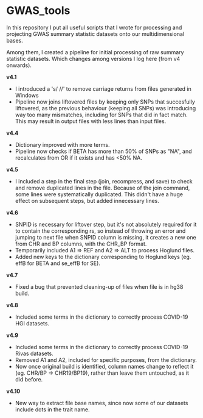 # GWAS_tools

In this repository I put all useful scripts that I wrote for processing and projecting GWAS summary statistic datasets onto our multidimensional bases.

Among them, I created a pipeline for initial processing of raw summary statistic datasets. Which changes among versions I log here (from v4 onwards). 


**v4.1** 

* I introduced a 's///' to remove carriage returns from files generated in Windows
* Pipeline now joins liftovered files by keeping only SNPs that succesfully liftovered, as the previous behaviour (keeping all SNPs) was introducing way too many mismatches, including for SNPs that did in fact match. This may result in output files with less lines than input files.

**v4.4**

* Dictionary improved with more terms.
* Pipeline now checks if BETA has more than 50% of SNPs as "NA", and recalculates from OR if it exists and has <50% NA.

**v4.5**

* I included a step in the final step (join, recompress, and save) to check and remove duplicated lines in the file. Because of the join command, some lines were systematically duplicated. This didn't have a huge effect on subsequent steps, but added innecessary lines.

**v4.6**

* SNPID is necessary for liftover step, but it's not absolutely required for it to contain the corresponding rs, so instead of throwing an error and jumping to next file when SNPID column is missing, it creates a new one from CHR and BP columns, with the CHR_BP format. 
* Temporarily included A1 => REF and A2 => ALT to process Hoglund files.
* Added new keys to the dictionary corresponding to Hoglund keys (eg. effB for BETA and se_effB for SE).

**v4.7**

* Fixed a bug that prevented cleaning-up of files when file is in hg38 build.

**v4.8**

* Included some terms in the dictionary to correctly process COVID-19 HGI datasets.

**v4.9**

* Included some terms in the dictionary to correctly process COVID-19 Rivas datasets.
* Removed A1 and A2, included for specific purposes, from the dictionary.
* Now once original build is identified, column names change to reflect it (eg. CHR/BP -> CHR19/BP19), rather than leave them untouched, as it did before.

**v4.10**

* New way to extract file base names, since now some of our datasets include dots in the trait name.

